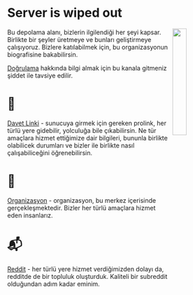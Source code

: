 # Server is wiped out

<img width="25%" align="right" src="https://i.imgur.com/OvrFl3w.png">

Bu depolama alanı, bizlerin ilgilendiği her şeyi kapsar. Birlikte bir şeyler üretmeye ve bunları geliştirmeye çalışıyoruz. Bizlere katılabilmek için, bu organizasyonun biografisine bakabilirsin.

[Doğrulama](https://github.com/Server-is-wiped-out/server/wiki/Ev) hakkında bilgi almak için bu kanala gitmeniz şiddet ile tavsiye edilir.

# 🍰
[Davet Linki](https://discord.gg/uuUJRg7mTf) - sunucuya girmek için gereken prolink, her türlü yere gidebilir, yolculuğa bile çıkabilirsin. Ne tür amaçlara hizmet ettiğimize dair bilgileri, bununla birlikte olabilicek durumları ve bizler ile birlikte nasıl çalışabiliceğini öğrenebilirsin.

# 🔗
[Organizasyon](https://github.com/Server-is-wiped-out) - organizasyon, bu merkez içerisinde gerçekleşmektedir. Bizler her türlü amaçlara hizmet eden insanlarız.

# 📬 
[Reddit](https://www.reddit.com/r/turkspace/) - her türlü yere hizmet verdiğimizden dolayı da, redditde de bir topluluk oluşturduk. Kaliteli bir subreddit olduğundan adım kadar eminim.

